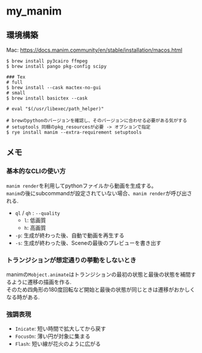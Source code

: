 # my_manim

## 環境構築
Mac: https://docs.manim.community/en/stable/installation/macos.html

```
$ brew install py3cairo ffmpeg
$ brew install pango pkg-config scipy

### Tex
# full
$ brew install --cask mactex-no-gui
# small
$ brew install basictex --cask

# eval "$(/usr/libexec/path_helper)"

# brewのpythonのバージョンを確認し、そのバージョンに合わせる必要がある気がする
# setuptools 同梱のpkg_resourcesが必要 -> オプションで指定
$ rye install manim --extra-requirement setuptools
```


## メモ

### 基本的なCLIの使い方
`manim render`を利用してpythonファイルから動画を生成する。  
`manim`の後にsubcommandが設定されていない場合、`manim render`が呼び出される.

- `ql` / `qh` : `--quality`
    - `l`: 低画質
    - `h`: 高画質
- `-p`: 生成が終わった後、自動で動画を再生する
- `-s`: 生成が終わった後、Sceneの最後のプレビューを書き出す


### トランジションが想定通りの挙動をしないとき
manimの`Mobject.animate`はトランジションの最初の状態と最後の状態を補間するように遷移の描画を作る.   
そのため四角形の180度回転など開始と最後の状態が同じときは遷移がおかしくなる時がある.

### 強調表現
- `Inicate`: 短い時間で拡大してから戻す
- `FocusOn`: 薄い円が対象に集まる
- `Flash`: 短い線が花火のように広がる

